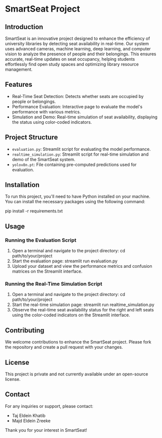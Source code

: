 # SmartSeat Project

## Introduction
SmartSeat is an innovative project designed to enhance the efficiency of university libraries by detecting seat availability in real-time. Our system uses advanced cameras, machine learning, deep learning, and computer vision to analyze the presence of people and their belongings. This ensures accurate, real-time updates on seat occupancy, helping students effortlessly find open study spaces and optimizing library resource management.

## Features
- Real-Time Seat Detection: Detects whether seats are occupied by people or belongings.
- Performance Evaluation: Interactive page to evaluate the model's performance with various metrics.
- Simulation and Demo: Real-time simulation of seat availability, displaying the status using color-coded indicators.

## Project Structure
- `evaluation.py`: Streamlit script for evaluating the model performance.
- `realtime_simulation.py`: Streamlit script for real-time simulation and demo of the SmartSeat system.
- `yolov8n.pt`: File containing pre-computed predictions used for evaluation.

## Installation
To run this project, you'll need to have Python installed on your machine. You can install the necessary packages using the following command:

pip install -r requirements.txt

## Usage

### Running the Evaluation Script
1. Open a terminal and navigate to the project directory:
   cd path/to/your/project
2. Start the evaluation page:
   streamlit run evaluation.py
3. Upload your dataset and view the performance metrics and confusion matrices on the Streamlit interface.

### Running the Real-Time Simulation Script
1. Open a terminal and navigate to the project directory:
   cd path/to/your/project
2. Start the real-time simulation page:
   streamlit run realtime_simulation.py
3. Observe the real-time seat availability status for the right and left seats using the color-coded indicators on the Streamlit interface.

## Contributing
We welcome contributions to enhance the SmartSeat project. Please fork the repository and create a pull request with your changes.

## License
This project is private and not currently available under an open-source license.

## Contact
For any inquiries or support, please contact:
- Taj Eldein Khatib
- Majd Eldein Zreeke

Thank you for your interest in SmartSeat!